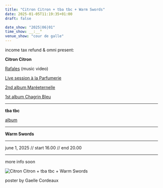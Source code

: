 ```yaml
---
title: "Citron Citron + tba tbc + Warm Swords"
date: 2025-01-05T11:19:35+01:00
draft: false

date_show: "2025|06|01"
time_show: __:__"
venue_show: "cour de galle"
---
```


income tax refund & omni present:

**Citron Citron**

[Rafales](https://www.youtube.com/watch?v=vn0Rqmur68k) (music video)

[Live session à la Parfumerie](https://www.youtube.com/watch?v=Rr-KelnBKjU)

[2nd album Maréeternelle](https://citroncitron.bandcamp.com/album/mar-eternelle)

[1st album Chagrin Bleu](https://citroncitron.bandcamp.com/album/chagrin-bleu)

---

**tba tbc**

[album](https://subsidizedtime.bandcamp.com/album/tba-tbc)

---

**Warm Swords**

---

june 1, 2025 // start 16.00 // end 20.00

---

more info soon

![Citron Citron + tba tbc + Warm Swords](../../posters/2025-06-01.jpg)

poster by Gaelle Cordeaux
